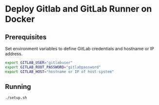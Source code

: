 # Deploy Gitlab and GitLab Runner on Docker

## Prerequisites
Set environment variables to define GitLab credentials and hostname or IP address. 
```bash
export GITLAB_USER="gitlabuser"
export GITLAB_ROOT_PASSWORD="gitlabpassword"
export GITLAB_HOST="hostname or IP of host system"
```
## Running
```bash
./setup.sh
```
